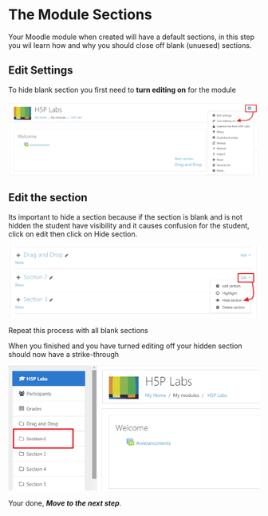 # The Module Sections

Your Moodle module when created will have a default sections, in this step you wil learn how and why you should close off blank (unuesed) sections.

## Edit Settings

To hide blank section you first need to **turn editing on** for the module

![](img/05.jpg)

## Edit the section

Its important to hide a section because if the section is blank and is not hidden the student have visibility and it causes confusion for the student, click on edit then click on Hide section.

![](img/06.jpg)

Repeat this process with all blank sections

When you finished and you have turned editing off your hidden section should now have a strike-through

![](img/07.jpg)

Your done,  ***Move to the next step***.